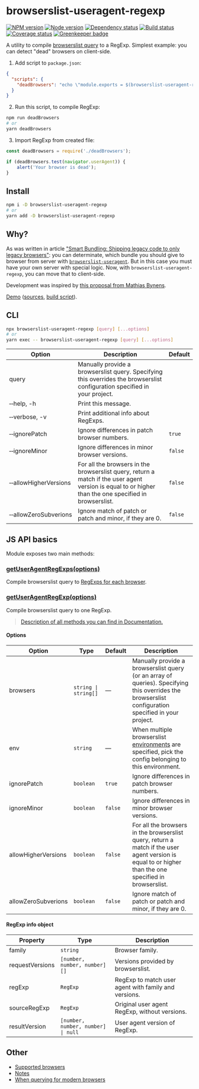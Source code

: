 
# browserslist-useragent-regexp

[![NPM version][npm]][npm-url]
[![Node version][node]][node-url]
[![Dependency status][deps]][deps-url]
[![Build status][build]][build-url]
[![Coverage status][coverage]][coverage-url]
[![Greenkeeper badge][greenkeeper]][greenkeeper-url]

[npm]: https://img.shields.io/npm/v/browserslist-useragent-regexp.svg
[npm-url]: https://www.npmjs.com/package/browserslist-useragent-regexp

[node]: https://img.shields.io/node/v/browserslist-useragent-regexp.svg
[node-url]: https://nodejs.org

[deps]: https://img.shields.io/david/TrigenSoftware/browserslist-useragent-regexp.svg
[deps-url]: https://david-dm.org/TrigenSoftware/browserslist-useragent-regexp

[build]: http://img.shields.io/travis/com/TrigenSoftware/browserslist-useragent-regexp.svg
[build-url]: https://travis-ci.com/TrigenSoftware/browserslist-useragent-regexp

[coverage]: https://img.shields.io/coveralls/TrigenSoftware/browserslist-useragent-regexp.svg
[coverage-url]: https://coveralls.io/r/TrigenSoftware/browserslist-useragent-regexp

[greenkeeper]: https://badges.greenkeeper.io/TrigenSoftware/browserslist-useragent-regexp.svg
[greenkeeper-url]: https://greenkeeper.io/

A utility to compile [browserslist query](https://github.com/browserslist/browserslist#queries) to a RegExp. Simplest example: you can detect "dead" browsers on client-side.

1) Add script to `package.json`:

```json
{
  "scripts": {
    "deadBrowsers": "echo \"module.exports = $(browserslist-useragent-regexp 'dead');\" > deadBrowsers.js"
  }
}
```

2) Run this script, to compile RegExp:

```bash
npm run deadBrowsers
# or
yarn deadBrowsers
```

3) Import RegExp from created file:

```js
const deadBrowsers = require('./deadBrowsers');

if (deadBrowsers.test(navigator.userAgent)) {
    alert('Your browser is dead');
}
```

## Install

```bash
npm i -D browserslist-useragent-regexp
# or
yarn add -D browserslist-useragent-regexp
```

## Why?

As was written in article ["Smart Bundling: Shipping legacy code to only legacy browsers"](https://www.smashingmagazine.com/2018/10/smart-bundling-legacy-code-browsers/): you can determinate, which bundle you should give to browser from server with [`browserslist-useragent`](https://github.com/browserslist/browserslist-useragent). But in this case you must have your own server with special logic. Now, with `browserslist-useragent-regexp`, you can move that to client-side.

Development was inspired by [this proposal from Mathias Bynens](https://twitter.com/mathias/status/1105857829393653761).

[Demo](https://trigensoftware.github.io/browserslist-useragent-regexp/demo.html) ([sources](https://github.com/TrigenSoftware/browserslist-useragent-regexp/blob/7cf6afb7da2b6c77179abb8b8bd1bbcb61cf376a/docs/demo.html#L17-L29), [build script](https://github.com/TrigenSoftware/browserslist-useragent-regexp/blob/7cf6afb7da2b6c77179abb8b8bd1bbcb61cf376a/examples/buildDemo.js#L61-L74)).

## CLI

```bash
npx browserslist-useragent-regexp [query] [...options]
# or
yarn exec -- browserslist-useragent-regexp [query] [...options]
```

| Option | Description | Default |
|--------|-------------|---------|
| query | Manually provide a browserslist query. Specifying this overrides the browserslist configuration specified in your project. | |
| &#x2011;&#x2011;help, -h | Print this message. | |
| &#x2011;&#x2011;verbose, -v | Print additional info about RegExps. | |
| &#x2011;&#x2011;ignorePatch | Ignore differences in patch browser numbers. | `true` |
| &#x2011;&#x2011;ignoreMinor | Ignore differences in minor browser versions. | `false` |
| &#x2011;&#x2011;allowHigherVersions | For all the browsers in the browserslist query, return a match if the user agent version is equal to or higher than the one specified in browserslist. | `false` |
| &#x2011;&#x2011;allowZeroSubverions | Ignore match of patch or patch and minor, if they are 0. | `false` |

## JS API basics

Module exposes two main methods:

### [getUserAgentRegExps(options)](https://trigensoftware.github.io/browserslist-useragent-regexp/modules/_useragentregexp_useragentregexp_.html#getuseragentregexps)

Compile browserslist query to [RegExps for each browser](#regexp-info-object).

### [getUserAgentRegExp(options)](https://trigensoftware.github.io/browserslist-useragent-regexp/modules/_useragentregexp_useragentregexp_.html#getuseragentregexp)

Compile browserslist query to one RegExp.

> [Description of all methods you can find in Documentation.](https://trigensoftware.github.io/browserslist-useragent-regexp/index.html)

#### Options

| Option | Type | Default | Description |
|--------|------|---------|-------------|
| browsers | `string \| string[]` | — | Manually provide a browserslist query (or an array of queries). Specifying this overrides the browserslist configuration specified in your project. |
| env | `string` | — | When multiple browserslist [environments](https://github.com/ai/browserslist#environments) are specified, pick the config belonging to this environment. |
| ignorePatch | `boolean` | `true` | Ignore differences in patch browser numbers. |
| ignoreMinor | `boolean` | `false` | Ignore differences in minor browser versions. |
| allowHigherVersions | `boolean` | `false` | For all the browsers in the browserslist query, return a match if the user agent version is equal to or higher than the one specified in browserslist. |
| allowZeroSubverions | `boolean` | `false` | Ignore match of patch or patch and minor, if they are 0. |

#### RegExp info object

| Property | Type | Description |
|----------|------|-------------|
| family | `string` | Browser family. |
| requestVersions | `[number, number, number][]` | Versions provided by browserslist. |
| regExp | `RegExp` | RegExp to match user agent with family and versions. |
| sourceRegExp | `RegExp` | Original user agent RegExp, without versions. |
| resultVersion | `[number, number, number] \| null` | User agent version of RegExp. |

## Other

- [Supported browsers](https://github.com/browserslist/browserslist-useragent#supported-browsers)
- [Notes](https://github.com/browserslist/browserslist-useragent#notes)
- [When querying for modern browsers](https://github.com/browserslist/browserslist-useragent#when-querying-for-modern-browsers)
